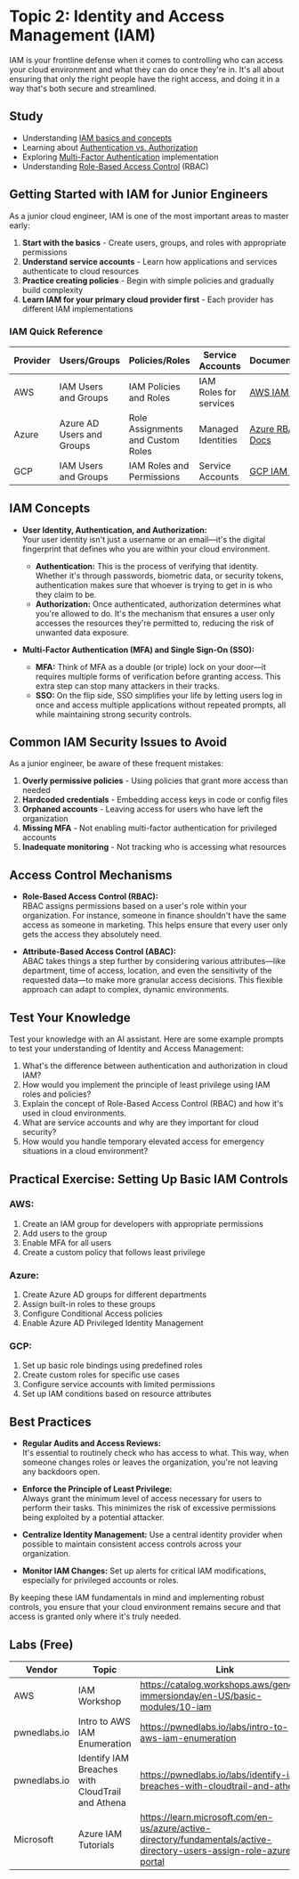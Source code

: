 # Topic 2: Identity and Access Management (IAM)

IAM is your frontline defense when it comes to controlling who can access your cloud environment and what they can do once they're in. It's all about ensuring that only the right people have the right access, and doing it in a way that's both secure and streamlined.

## Study
- Understanding [IAM basics and concepts](https://csrc.nist.gov/projects/access-control-policy-and-implementation-guides)
- Learning about [Authentication vs. Authorization](https://auth0.com/docs/get-started/identity-fundamentals/authentication-and-authorization)
- Exploring [Multi-Factor Authentication](https://cloud.google.com/identity/solutions/implement-mfa) implementation
- Understanding [Role-Based Access Control](https://learn.microsoft.com/en-us/azure/role-based-access-control/overview) (RBAC)

## Getting Started with IAM for Junior Engineers

As a junior cloud engineer, IAM is one of the most important areas to master early:

1. **Start with the basics** - Create users, groups, and roles with appropriate permissions
2. **Understand service accounts** - Learn how applications and services authenticate to cloud resources
3. **Practice creating policies** - Begin with simple policies and gradually build complexity
4. **Learn IAM for your primary cloud provider first** - Each provider has different IAM implementations

### IAM Quick Reference

| Provider | Users/Groups | Policies/Roles | Service Accounts | Documentation |
|----------|--------------|----------------|-------------------|---------------|
| AWS | IAM Users and Groups | IAM Policies and Roles | IAM Roles for services | [AWS IAM Docs](https://docs.aws.amazon.com/IAM/latest/UserGuide/introduction.html) |
| Azure | Azure AD Users and Groups | Role Assignments and Custom Roles | Managed Identities | [Azure RBAC Docs](https://learn.microsoft.com/en-us/azure/role-based-access-control/overview) |
| GCP | IAM Users and Groups | IAM Roles and Permissions | Service Accounts | [GCP IAM Docs](https://cloud.google.com/iam/docs/overview) |

## IAM Concepts

- **User Identity, Authentication, and Authorization:**  
    Your user identity isn't just a username or an email—it's the digital fingerprint that defines who you are within your cloud environment.
    
    - **Authentication:** This is the process of verifying that identity. Whether it's through passwords, biometric data, or security tokens, authentication makes sure that whoever is trying to get in is who they claim to be.
    - **Authorization:** Once authenticated, authorization determines what you're allowed to do. It's the mechanism that ensures a user only accesses the resources they're permitted to, reducing the risk of unwanted data exposure.
- **Multi-Factor Authentication (MFA) and Single Sign-On (SSO):**
    
    - **MFA:** Think of MFA as a double (or triple) lock on your door—it requires multiple forms of verification before granting access. This extra step can stop many attackers in their tracks.
    - **SSO:** On the flip side, SSO simplifies your life by letting users log in once and access multiple applications without repeated prompts, all while maintaining strong security controls.

## Common IAM Security Issues to Avoid

As a junior engineer, be aware of these frequent mistakes:

1. **Overly permissive policies** - Using policies that grant more access than needed
2. **Hardcoded credentials** - Embedding access keys in code or config files
3. **Orphaned accounts** - Leaving access for users who have left the organization
4. **Missing MFA** - Not enabling multi-factor authentication for privileged accounts
5. **Inadequate monitoring** - Not tracking who is accessing what resources

## Access Control Mechanisms

- **Role-Based Access Control (RBAC):**  
    RBAC assigns permissions based on a user's role within your organization. For instance, someone in finance shouldn't have the same access as someone in marketing. This helps ensure that every user only gets the access they absolutely need.
    
- **Attribute-Based Access Control (ABAC):**  
    ABAC takes things a step further by considering various attributes—like department, time of access, location, and even the sensitivity of the requested data—to make more granular access decisions. This flexible approach can adapt to complex, dynamic environments.
    
## Test Your Knowledge

Test your knowledge with an AI assistant. Here are some example prompts to test your understanding of Identity and Access Management:

1. What's the difference between authentication and authorization in cloud IAM?
2. How would you implement the principle of least privilege using IAM roles and policies?
3. Explain the concept of Role-Based Access Control (RBAC) and how it's used in cloud environments.
4. What are service accounts and why are they important for cloud security?
5. How would you handle temporary elevated access for emergency situations in a cloud environment?

## Practical Exercise: Setting Up Basic IAM Controls

### AWS:
1. Create an IAM group for developers with appropriate permissions
2. Add users to the group
3. Enable MFA for all users
4. Create a custom policy that follows least privilege

### Azure:
1. Create Azure AD groups for different departments
2. Assign built-in roles to these groups
3. Configure Conditional Access policies
4. Enable Azure AD Privileged Identity Management

### GCP:
1. Set up basic role bindings using predefined roles
2. Create custom roles for specific use cases
3. Configure service accounts with limited permissions
4. Set up IAM conditions based on resource attributes

## Best Practices

- **Regular Audits and Access Reviews:**  
    It's essential to routinely check who has access to what. This way, when someone changes roles or leaves the organization, you're not leaving any backdoors open.
    
- **Enforce the Principle of Least Privilege:**  
    Always grant the minimum level of access necessary for users to perform their tasks. This minimizes the risk of excessive permissions being exploited by a potential attacker.
    
- **Centralize Identity Management:**
    Use a central identity provider when possible to maintain consistent access controls across your organization.

- **Monitor IAM Changes:**
    Set up alerts for critical IAM modifications, especially for privileged accounts or roles.

By keeping these IAM fundamentals in mind and implementing robust controls, you ensure that your cloud environment remains secure and that access is granted only where it's truly needed.

## Labs (Free)

| Vendor       | Topic                                            | Link                                                                       |
| ------------ | ------------------------------------------------ | -------------------------------------------------------------------------- |
| AWS          | IAM Workshop                                     | https://catalog.workshops.aws/general-immersionday/en-US/basic-modules/10-iam |
| pwnedlabs.io | Intro to AWS IAM Enumeration                     | https://pwnedlabs.io/labs/intro-to-aws-iam-enumeration                     |
| pwnedlabs.io | Identify IAM Breaches with CloudTrail and Athena | https://pwnedlabs.io/labs/identify-iam-breaches-with-cloudtrail-and-athena |
| Microsoft    | Azure IAM Tutorials                              | https://learn.microsoft.com/en-us/azure/active-directory/fundamentals/active-directory-users-assign-role-azure-portal |